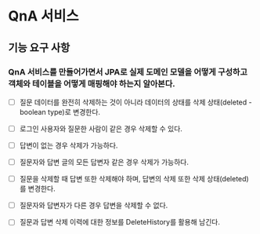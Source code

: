 # QnA 서비스

## 기능 요구 사항

### QnA 서비스를 만들어가면서 JPA로 실제 도메인 모델을 어떻게 구성하고 객체와 테이블을 어떻게 매핑해야 하는지 알아본다.

- [ ] 질문 데이터를 완전히 삭제하는 것이 아니라 데이터의 상태를 삭제 상태(deleted - boolean type)로 변경한다.
- [ ] 로그인 사용자와 질문한 사람이 같은 경우 삭제할 수 있다.
- [ ] 답변이 없는 경우 삭제가 가능하다.
- [ ] 질문자와 답변 글의 모든 답변자 같은 경우 삭제가 가능하다.
- [ ] 질문을 삭제할 때 답변 또한 삭제해야 하며, 답변의 삭제 또한 삭제 상태(deleted)를 변경한다.
- [ ] 질문자와 답변자가 다른 경우 답변을 삭제할 수 없다.
- [ ] 질문과 답변 삭제 이력에 대한 정보를 DeleteHistory를 활용해 남긴다.

